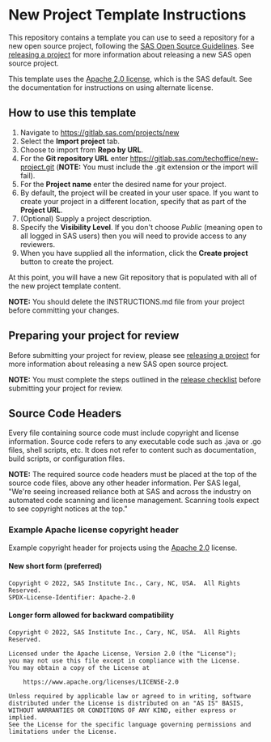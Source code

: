 # New Project Template Instructions

This repository contains a template you can use to seed a repository for a
new open source project, following the [SAS Open Source Guidelines](https://gitlab.sas.com/techoffice/open-source-guide/blob/master/README.md). See [releasing a project](https://gitlab.sas.com/techoffice/open-source-guide/blob/master/docs/creating/RELEASING.md) for more information about
releasing a new SAS open source project.

This template uses the [Apache 2.0 license](https://www.apache.org/licenses/LICENSE-2.0), which is the SAS default.  See the
documentation for instructions on using alternate license.

## How to use this template

1. Navigate to https://gitlab.sas.com/projects/new
1. Select the **Import project** tab.
1. Choose to import from **Repo by URL**.
1. For the **Git repository URL** enter https://gitlab.sas.com/techoffice/new-project.git (**NOTE:** You must include the .git extension or the import will fail).
1. For the **Project name** enter the desired name for your project.
1. By default, the project will be created in your user space. If you want to create your project in a different location, specify that as part of the **Project URL**.
1. (Optional) Supply a project description.
1. Specify the **Visibility Level**. If you don't choose _Public_ (meaning open to all logged in SAS users) then you will need to provide access to any reviewers.
1. When you have supplied all the information, click the **Create project** button to create the project.

At this point, you will have a new Git repository that is populated with all of the new project template content.

**NOTE:** You should delete the INSTRUCTIONS.md file from your project before committing your changes.

## Preparing your project for review

Before submitting your project for review, please see [releasing a project](https://gitlab.sas.com/techoffice/open-source-guide/blob/master/docs/creating/RELEASING.md) for more information about releasing a new SAS open source project.

**NOTE:** You must complete the steps outlined in the [release checklist](https://gitlab.sas.com/techoffice/open-source-guide/-/blob/master/docs/creating/RELEASING.md#release-checklist) before submitting your project for review.

## Source Code Headers

Every file containing source code must include copyright and license information. Source code refers to any executable code such as .java or .go files, shell scripts, etc. It does not refer to content such as documentation, build scripts, or configuration files.

**NOTE:** The required source code headers must be placed at the top of the source code files, above any other header information. Per SAS legal, "We're seeing increased reliance both at SAS and across the industry on automated code scanning and license management. Scanning tools expect to see copyright notices at the top."

### Example Apache license copyright header
Example copyright header for projects using the [Apache 2.0](https://www.apache.org/licenses/LICENSE-2.0) license.

#### New short form (preferred)

    Copyright © 2022, SAS Institute Inc., Cary, NC, USA.  All Rights Reserved.
    SPDX-License-Identifier: Apache-2.0


#### Longer form allowed for backward compatibility

    Copyright © 2022, SAS Institute Inc., Cary, NC, USA.  All Rights Reserved.

    Licensed under the Apache License, Version 2.0 (the "License");
    you may not use this file except in compliance with the License.
    You may obtain a copy of the License at

        https://www.apache.org/licenses/LICENSE-2.0

    Unless required by applicable law or agreed to in writing, software
    distributed under the License is distributed on an "AS IS" BASIS,
    WITHOUT WARRANTIES OR CONDITIONS OF ANY KIND, either express or implied.
    See the License for the specific language governing permissions and
    limitations under the License.